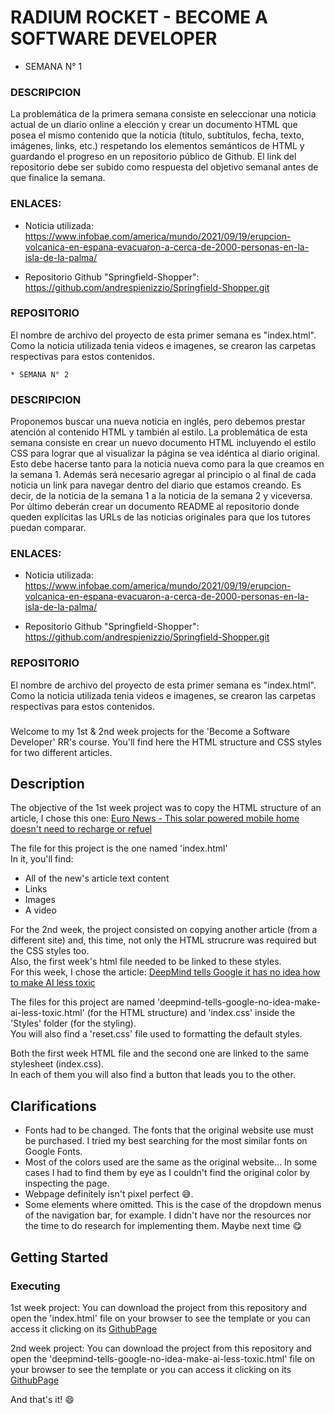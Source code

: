 # RADIUM ROCKET - BECOME A SOFTWARE DEVELOPER

   * SEMANA N° 1

### DESCRIPCION

La problemática de la primera semana consiste en seleccionar una noticia actual de un diario 
online a elección y crear un documento HTML que posea el mismo contenido que la noticia 
(título, subtítulos, fecha, texto, imágenes, links, etc.) respetando los elementos semánticos 
de HTML y guardando el progreso en un repositorio público de Github. El link del repositorio 
debe ser subido como respuesta del objetivo semanal antes de que finalice la semana.

### ENLACES:

- Noticia utilizada: 
https://www.infobae.com/america/mundo/2021/09/19/erupcion-volcanica-en-espana-evacuaron-a-cerca-de-2000-personas-en-la-isla-de-la-palma/

- Repositorio Github "Springfield-Shopper": 
https://github.com/andrespienizzio/Springfield-Shopper.git

### REPOSITORIO

El nombre de archivo del proyecto de esta primer semana es "index.html". Como la noticia 
utilizada tenia videos e imagenes, se crearon las carpetas respectivas para estos contenidos.

    * SEMANA N° 2

### DESCRIPCION

Proponemos buscar una nueva noticia en inglés, pero debemos prestar atención al contenido HTML 
y también al estilo. La problemática de esta semana consiste en crear un nuevo documento HTML 
incluyendo el estilo CSS para lograr que al visualizar la página se vea idéntica al diario 
original. Esto debe hacerse tanto para la noticia nueva como para la que creamos en la semana 1. 
Además será necesario agregar al principio o al final de cada noticia un link para navegar dentro 
del diario que estamos creando. Es decir, de la noticia de la semana 1 a la noticia de la semana 2 
y viceversa. Por último deberán crear un documento README al repositorio donde queden explícitas 
las URLs de las noticias originales para que los tutores puedan comparar.

### ENLACES:

- Noticia utilizada: 
https://www.infobae.com/america/mundo/2021/09/19/erupcion-volcanica-en-espana-evacuaron-a-cerca-de-2000-personas-en-la-isla-de-la-palma/

- Repositorio Github "Springfield-Shopper": 
https://github.com/andrespienizzio/Springfield-Shopper.git

### REPOSITORIO

El nombre de archivo del proyecto de esta primer semana es "index.html". Como la noticia utilizada tenia videos e imagenes, se crearon las carpetas respectivas para estos contenidos.
















### 
Welcome to my 1st & 2nd week projects for the 'Become a Software Developer' RR's course.
You'll find here the HTML structure and CSS styles for two different articles.

## Description
The objective of the 1st week project was to copy the HTML structure of an article, I chose this one:
[Euro News - This solar powered mobile home doesn't need to recharge or refuel](https://www.euronews.com/green/2021/09/17/this-solar-powered-mobile-home-doesn-t-need-to-recharge-or-refuel#)

The file for this project is the one named 'index.html'  
In it, you'll find:
* All of the new's article text content
* Links
* Images
* A video

For the 2nd week, the project consisted on copying another article (from a different site) and, this time, not only the HTML strucrure was required but the CSS styles too.  
Also, the first week's html file needed to be linked to these styles.  
For this week, I chose the article:
[DeepMind tells Google it has no idea how to make AI less toxic](https://thenextweb.com/news/deepmind-tells-google-no-idea-make-ai-less-toxic)

The files for this project are named 'deepmind-tells-google-no-idea-make-ai-less-toxic.html' (for the HTML structure) and 'index.css' inside the 'Styles' folder (for the styling).  
You will also find a 'reset.css' file used to formatting the default styles.

Both the first week HTML file and the second one are linked to the same stylesheet (index.css).  
In each of them you will also find a button that leads you to the other.

## Clarifications
* Fonts had to be changed. The fonts that the original website use must be purchased. I tried my best searching for the most similar fonts on Google Fonts.
* Most of the colors used are the same as the original website... In some cases I had to find them by eye as I couldn't find the original color by inspecting the page.
* Webpage definitely isn't pixel perfect :sweat_smile:.
* Some elements where omitted. This is the case of the dropdown menus of the navigation bar, for example. I didn't have nor the resources nor the time to do research for implementing them. Maybe next time :yum:
## Getting Started

### Executing 
1st week project: You can download the project from this repository and open the 'index.html' file on your browser to see the template
or you can access it clicking on its [GithubPage](https://palomaquiroz.github.io/1stWeekNews/)

2nd week project: You can download the project from this repository and open the 'deepmind-tells-google-no-idea-make-ai-less-toxic.html' file on your browser to see the template
or you can access it clicking on its [GithubPage](https://palomaquiroz.github.io/1stWeekNews/deepmind-tells-google-no-idea-make-ai-less-toxic.html)

And that's it! :smile:
